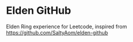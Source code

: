 # Elden GitHub
Elden Ring experience for Leetcode, inspired from https://github.com/SaltyAom/elden-github
